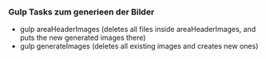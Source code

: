 ### Gulp Tasks zum generieen der Bilder

- gulp areaHeaderImages (deletes all files inside areaHeaderImages, and puts the new generated images there)
- gulp generateImages (deletes all existing images and creates new ones)
